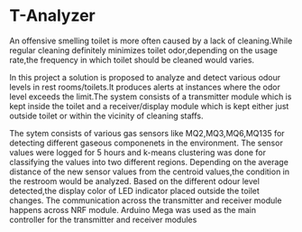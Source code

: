 # T-Analyzer
An offensive smelling toilet is more often caused by a lack of cleaning.While regular cleaning definitely minimizes toilet odor,depending on the usage rate,the frequency in which toilet should be cleaned would varies.

In this project a solution is proposed to  analyze and detect various odour levels in rest rooms/toilets.It produces alerts at instances where the odor level exceeds the limit.The system consists of a transmitter module which is kept inside the toilet and a receiver/display module which is kept either just outside toilet or within the vicinity of cleaning staffs.

The sytem consists of various gas sensors like MQ2,MQ3,MQ6,MQ135 for detecting different gaseous componenets in the environment. The sensor values were logged for 5 hours and k-means clustering was done for classifying the values into two different regions. Depending on the average distance of the new sensor values from the centroid values,the condition in the restroom would be analyzed. Based on the different odour level detected,the display color of LED indicator placed outside the toilet changes. The communication across the transmitter and receiver module happens across NRF module. Arduino Mega was used as the main controller for the transmitter and receiver modules
